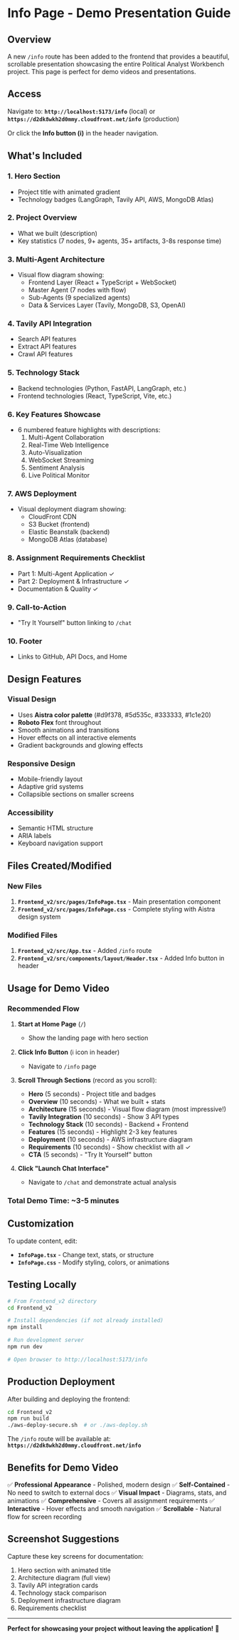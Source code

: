 # Info Page - Demo Presentation Guide

## Overview

A new `/info` route has been added to the frontend that provides a beautiful, scrollable presentation showcasing the entire Political Analyst Workbench project. This page is perfect for demo videos and presentations.

## Access

Navigate to: **`http://localhost:5173/info`** (local) or **`https://d2dk8wkh2d0mmy.cloudfront.net/info`** (production)

Or click the **Info button (ℹ️)** in the header navigation.

## What's Included

### 1. **Hero Section**
- Project title with animated gradient
- Technology badges (LangGraph, Tavily API, AWS, MongoDB Atlas)

### 2. **Project Overview**
- What we built (description)
- Key statistics (7 nodes, 9+ agents, 35+ artifacts, 3-8s response time)

### 3. **Multi-Agent Architecture**
- Visual flow diagram showing:
  - Frontend Layer (React + TypeScript + WebSocket)
  - Master Agent (7 nodes with flow)
  - Sub-Agents (9 specialized agents)
  - Data & Services Layer (Tavily, MongoDB, S3, OpenAI)

### 4. **Tavily API Integration**
- Search API features
- Extract API features
- Crawl API features

### 5. **Technology Stack**
- Backend technologies (Python, FastAPI, LangGraph, etc.)
- Frontend technologies (React, TypeScript, Vite, etc.)

### 6. **Key Features Showcase**
- 6 numbered feature highlights with descriptions:
  1. Multi-Agent Collaboration
  2. Real-Time Web Intelligence
  3. Auto-Visualization
  4. WebSocket Streaming
  5. Sentiment Analysis
  6. Live Political Monitor

### 7. **AWS Deployment**
- Visual deployment diagram showing:
  - CloudFront CDN
  - S3 Bucket (frontend)
  - Elastic Beanstalk (backend)
  - MongoDB Atlas (database)

### 8. **Assignment Requirements Checklist**
- Part 1: Multi-Agent Application ✓
- Part 2: Deployment & Infrastructure ✓
- Documentation & Quality ✓

### 9. **Call-to-Action**
- "Try It Yourself" button linking to `/chat`

### 10. **Footer**
- Links to GitHub, API Docs, and Home

## Design Features

### Visual Design
- Uses **Aistra color palette** (#d9f378, #5d535c, #333333, #1c1e20)
- **Roboto Flex** font throughout
- Smooth animations and transitions
- Hover effects on all interactive elements
- Gradient backgrounds and glowing effects

### Responsive Design
- Mobile-friendly layout
- Adaptive grid systems
- Collapsible sections on smaller screens

### Accessibility
- Semantic HTML structure
- ARIA labels
- Keyboard navigation support

## Files Created/Modified

### New Files
1. **`Frontend_v2/src/pages/InfoPage.tsx`** - Main presentation component
2. **`Frontend_v2/src/pages/InfoPage.css`** - Complete styling with Aistra design system

### Modified Files
1. **`Frontend_v2/src/App.tsx`** - Added `/info` route
2. **`Frontend_v2/src/components/layout/Header.tsx`** - Added Info button in header

## Usage for Demo Video

### Recommended Flow

1. **Start at Home Page** (`/`)
   - Show the landing page with hero section

2. **Click Info Button** (ℹ️ icon in header)
   - Navigate to `/info` page

3. **Scroll Through Sections** (record as you scroll):
   - **Hero** (5 seconds) - Project title and badges
   - **Overview** (10 seconds) - What we built + stats
   - **Architecture** (15 seconds) - Visual flow diagram (most impressive!)
   - **Tavily Integration** (10 seconds) - Show 3 API types
   - **Technology Stack** (10 seconds) - Backend + Frontend
   - **Features** (15 seconds) - Highlight 2-3 key features
   - **Deployment** (10 seconds) - AWS infrastructure diagram
   - **Requirements** (10 seconds) - Show checklist with all ✓
   - **CTA** (5 seconds) - "Try It Yourself" button

4. **Click "Launch Chat Interface"**
   - Navigate to `/chat` and demonstrate actual analysis

### Total Demo Time: ~3-5 minutes

## Customization

To update content, edit:
- **`InfoPage.tsx`** - Change text, stats, or structure
- **`InfoPage.css`** - Modify styling, colors, or animations

## Testing Locally

```bash
# From Frontend_v2 directory
cd Frontend_v2

# Install dependencies (if not already installed)
npm install

# Run development server
npm run dev

# Open browser to http://localhost:5173/info
```

## Production Deployment

After building and deploying the frontend:

```bash
cd Frontend_v2
npm run build
./aws-deploy-secure.sh  # or ./aws-deploy.sh
```

The `/info` route will be available at:
**`https://d2dk8wkh2d0mmy.cloudfront.net/info`**

## Benefits for Demo Video

✅ **Professional Appearance** - Polished, modern design
✅ **Self-Contained** - No need to switch to external docs
✅ **Visual Impact** - Diagrams, stats, and animations
✅ **Comprehensive** - Covers all assignment requirements
✅ **Interactive** - Hover effects and smooth navigation
✅ **Scrollable** - Natural flow for screen recording

## Screenshot Suggestions

Capture these key screens for documentation:
1. Hero section with animated title
2. Architecture diagram (full view)
3. Tavily API integration cards
4. Technology stack comparison
5. Deployment infrastructure diagram
6. Requirements checklist

---

**Perfect for showcasing your project without leaving the application!** 🎉

